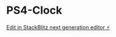 # PS4-Clock

[Edit in StackBlitz next generation editor ⚡️](https://stackblitz.com/~/github.com/Asthriona/PS4-Clock)